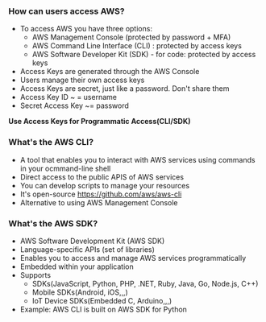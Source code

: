 ### How can users access AWS?
- To access AWS you have three options:
  - AWS Management Console (protected by password + MFA)
  - AWS Command Line Interface (CLI) : protected by access keys
  - AWS Software Developer Kit (SDK) - for code: protected by access keys
- Access Keys are generated through the AWS Console
- Users manage their own access keys
- Access Keys are secret, just like a password. Don't share them
- Access Key ID ~ = username
- Secret Access Key ~= password

**Use Access Keys for Programmatic Access(CLI/SDK)**

### What's the AWS CLI?
- A tool that enables you to interact with AWS services using commands in your ocmmand-line shell
- Direct access to the public APIS of AWS services
- You can develop scripts to manage your resources
- It's open-source https://github.com/aws/aws-cli
- Alternative to using AWS Management Console

### What's the AWS SDK?
- AWS Software Development Kit (AWS SDK)
- Language-specific APIs (set of libraries)
- Enables you to access and manage AWS services programmatically
- Embedded within your application
- Supports
  - SDKs(JavaScript, Python, PHP, .NET, Ruby, Java, Go, Node.js, C++)
  - Mobile SDKs(Android, iOS,,,)
  - IoT Device SDKs(Embedded C, Arduino,,,)
- Example: AWS CLI is built on AWS SDK for Python